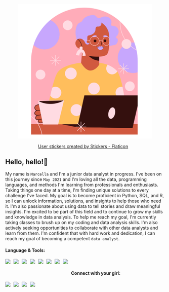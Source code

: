 


<figure style="display:inline; float:right">

<img src="https://github.com/MarcellaHarr/marcellaharr.github.io/blob/main/woman_clipart.png?raw=true"><br />
    <p style="text-indent:15%"><a href="https://www.flaticon.com/free-stickers/user" title="user stickers" target="_blank">User stickers created by Stickers - Flaticon</a></p>

</figure>
            


<h2 style="text-align:left"> Hello, hello!👋</h2>

My name is `Marcella` and I'm a junior data analyst in progress. I've been on this journey since `May 2021` and I'm loving all the data, programming languages, and methods I'm learning from professionals and enthusiasts. Taking things one day at a time, I'm finding unique solutions to every challenge I've faced. My goal is to become proficient in Python, SQL, and R, so I can unlock information, solutions, and insights to help those who need it. I'm also passionate about using data to tell stories and draw meaningful insights. I'm excited to be part of this field and to continue to grow my skills and knowledge in data analysis. To help me reach my goal, I'm currently taking classes to brush up on my coding and data analysis skills. I'm also actively seeking opportunities to collaborate with other data analysts and learn from them. I'm confident that with hard work and dedication, I can reach my goal of becoming a competent `data analyst`.



<h4 style="text-align:left"> Language & Tools: </h4>

<p>
    <img align="left" height="50px" style="padding-right:10px;" src="https://cdn.jsdelivr.net/gh/devicons/devicon/icons/cplusplus/cplusplus-original.svg"/>
</p>  
<p>
    <img align="left" height="50px" style="padding-right:10px;" src="https://cdn.jsdelivr.net/gh/devicons/devicon/icons/html5/html5-original.svg"/> 
</p> 
<p>
    <img align="left" height="50px" style="padding-right:10px;" src="https://cdn.jsdelivr.net/gh/devicons/devicon/icons/jupyter/jupyter-original-wordmark.svg"/>
</p>  
<p>
    <img align="left" height="50px" style="padding-right:10px;" src="https://cdn.jsdelivr.net/gh/devicons/devicon/icons/mysql/mysql-original-wordmark.svg"/>
</p>  
<p>
    <img align="left" height="50px" style="padding-right:10px;" src="https://cdn.jsdelivr.net/gh/devicons/devicon/icons/python/python-original.svg"/>
</p>  
<p>
    <img align="left" height="50px" style="padding-right:10px;" src="https://cdn.jsdelivr.net/gh/devicons/devicon/icons/rstudio/rstudio-plain.svg"/>
</p>    
<p>
    <img align="left" height="50px" style="padding-right:10px;" src="https://cdn.jsdelivr.net/gh/devicons/devicon/icons/visualstudio/visualstudio-plain.svg"/>
</p>  
<p>
    <img align="left" height="50px" style="padding-right:10px;" src="https://cdn.jsdelivr.net/gh/devicons/devicon/icons/vscode/vscode-original-wordmark.svg"/>
</p>

<br />



<h4 style="text-align:left"> Connect with your girl: </h4>

<a href="https://github.com/MarcellaHarr">
    <img align="left" height="40" style="padding-right:10px;" src="https://cdn.jsdelivr.net/gh/devicons/devicon/icons/github/github-original-wordmark.svg"/>
</a>
<a href="https://www.linkedin.com/in/marcellalharris">
    <img align="left" height="40" style="padding-right:10px;" src="https://cdn.jsdelivr.net/gh/devicons/devicon/icons/linkedin/linkedin-plain.svg"/>
</a>
<a href="https://www.kaggle.com/marcellaharris">
    <img align="left" height="40" style="padding-right:10px;" src="https://cdn.jsdelivr.net/gh/devicons/devicon/icons/kaggle/kaggle-original-wordmark.svg"/>
</a>
<a href="https://twitter.com/MarcellaDaANLST">
    <img align="left" height="40" style="padding-right:10px;" src="https://cdn.jsdelivr.net/gh/devicons/devicon/icons/twitter/twitter-original.svg"/>
</a>

<br />


<!---
MarcellaHarr/MarcellaHarr is a ✨ special ✨ repository because its `README.md` (this file) appears on your GitHub profile.
You can click the Preview link to take a look at your changes.
--->
